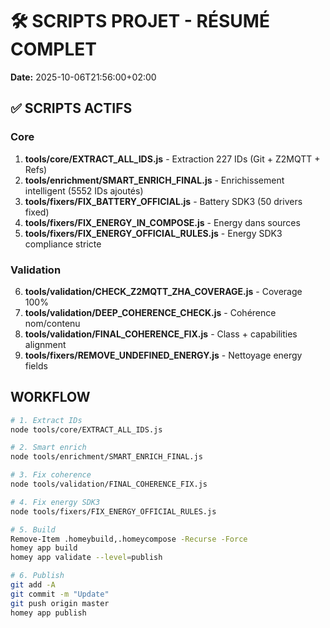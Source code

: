 # 🛠️ SCRIPTS PROJET - RÉSUMÉ COMPLET

**Date:** 2025-10-06T21:56:00+02:00

## ✅ SCRIPTS ACTIFS
### Core
1. **tools/core/EXTRACT_ALL_IDS.js** - Extraction 227 IDs (Git + Z2MQTT + Refs)
2. **tools/enrichment/SMART_ENRICH_FINAL.js** - Enrichissement intelligent (5552 IDs ajoutés)
3. **tools/fixers/FIX_BATTERY_OFFICIAL.js** - Battery SDK3 (50 drivers fixed)
4. **tools/fixers/FIX_ENERGY_IN_COMPOSE.js** - Energy dans sources
5. **tools/fixers/FIX_ENERGY_OFFICIAL_RULES.js** - Energy SDK3 compliance stricte

### Validation
6. **tools/validation/CHECK_Z2MQTT_ZHA_COVERAGE.js** - Coverage 100%
7. **tools/validation/DEEP_COHERENCE_CHECK.js** - Cohérence nom/contenu
8. **tools/validation/FINAL_COHERENCE_FIX.js** - Class + capabilities alignment
9. **tools/fixers/REMOVE_UNDEFINED_ENERGY.js** - Nettoyage energy fields

## WORKFLOW

```bash
# 1. Extract IDs
node tools/core/EXTRACT_ALL_IDS.js

# 2. Smart enrich
node tools/enrichment/SMART_ENRICH_FINAL.js

# 3. Fix coherence
node tools/validation/FINAL_COHERENCE_FIX.js

# 4. Fix energy SDK3
node tools/fixers/FIX_ENERGY_OFFICIAL_RULES.js

# 5. Build
Remove-Item .homeybuild,.homeycompose -Recurse -Force
homey app build
homey app validate --level=publish

# 6. Publish
git add -A
git commit -m "Update"
git push origin master
homey app publish
